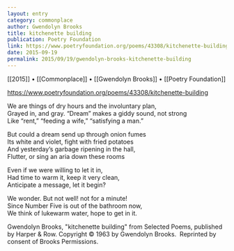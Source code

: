 ```yaml
---
layout: entry
category: commonplace
author: Gwendolyn Brooks 
title: kitchenette building
publication: Poetry Foundation
link: https://www.poetryfoundation.org/poems/43308/kitchenette-building
date: 2015-09-19
permalink: 2015/09/19/gwendolyn-brooks-kitchenette-building
---
```


[[2015]] • [[Commonplace]] • [[Gwendolyn Brooks]] • [[Poetry Foundation]]

https://www.poetryfoundation.org/poems/43308/kitchenette-building

We are things of dry hours and the involuntary plan,
<br>Grayed in, and gray. “Dream” makes a giddy sound, not strong
<br>Like “rent,” “feeding a wife,” “satisfying a man.”

But could a dream send up through onion fumes
<br>Its white and violet, fight with fried potatoes
<br>And yesterday’s garbage ripening in the hall,
<br>Flutter, or sing an aria down these rooms

Even if we were willing to let it in,
<br>Had time to warm it, keep it very clean,
<br>Anticipate a message, let it begin?

We wonder. But not well! not for a minute!
<br>Since Number Five is out of the bathroom now,
<br>We think of lukewarm water, hope to get in it.

Gwendolyn Brooks, "kitchenette building" from Selected Poems, published by Harper & Row. Copyright © 1963 by Gwendolyn Brooks.  Reprinted by consent of Brooks Permissions.
